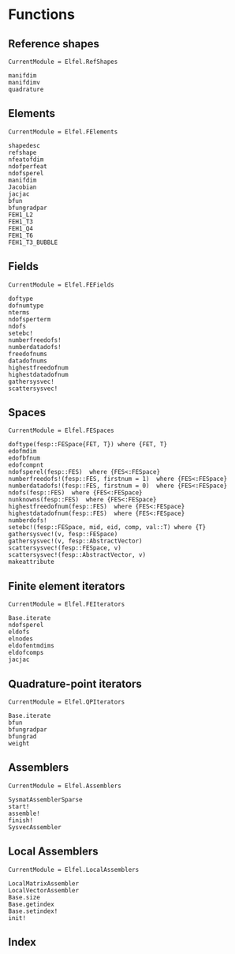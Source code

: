 # Functions

## Reference shapes

```@meta
CurrentModule = Elfel.RefShapes
```


```@docs
manifdim
manifdimv
quadrature
```


## Elements

```@meta
CurrentModule = Elfel.FElements
```

```@docs
shapedesc
refshape
nfeatofdim
ndofperfeat
ndofsperel
manifdim
Jacobian
jacjac
bfun
bfungradpar
FEH1_L2
FEH1_T3
FEH1_Q4
FEH1_T6
FEH1_T3_BUBBLE
```

## Fields

```@meta
CurrentModule = Elfel.FEFields
```

```@docs
doftype
dofnumtype
nterms
ndofsperterm
ndofs
setebc!
numberfreedofs!
numberdatadofs!
freedofnums
datadofnums
highestfreedofnum
highestdatadofnum
gathersysvec!
scattersysvec!
```

## Spaces

```@meta
CurrentModule = Elfel.FESpaces
```


```@docs
doftype(fesp::FESpace{FET, T}) where {FET, T}
edofmdim
edofbfnum
edofcompnt
ndofsperel(fesp::FES)  where {FES<:FESpace}
numberfreedofs!(fesp::FES, firstnum = 1)  where {FES<:FESpace}
numberdatadofs!(fesp::FES, firstnum = 0)  where {FES<:FESpace}
ndofs(fesp::FES)  where {FES<:FESpace}
nunknowns(fesp::FES)  where {FES<:FESpace}
highestfreedofnum(fesp::FES)  where {FES<:FESpace}
highestdatadofnum(fesp::FES)  where {FES<:FESpace}
numberdofs!
setebc!(fesp::FESpace, mid, eid, comp, val::T) where {T}
gathersysvec!(v, fesp::FESpace)
gathersysvec!(v, fesp::AbstractVector) 
scattersysvec!(fesp::FESpace, v)
scattersysvec!(fesp::AbstractVector, v) 
makeattribute
```

## Finite element iterators

```@meta
CurrentModule = Elfel.FEIterators
```

```@docs
Base.iterate
ndofsperel
eldofs
elnodes
eldofentmdims
eldofcomps
jacjac
```

## Quadrature-point iterators

```@meta
CurrentModule = Elfel.QPIterators
```

```@docs
Base.iterate
bfun
bfungradpar
bfungrad
weight
```

## Assemblers

```@meta
CurrentModule = Elfel.Assemblers
```

```@docs
SysmatAssemblerSparse
start!
assemble!
finish!
SysvecAssembler
```

## Local Assemblers

```@meta
CurrentModule = Elfel.LocalAssemblers
```

```@docs
LocalMatrixAssembler
LocalVectorAssembler
Base.size
Base.getindex
Base.setindex!
init!
```

## Index

```@index
```

